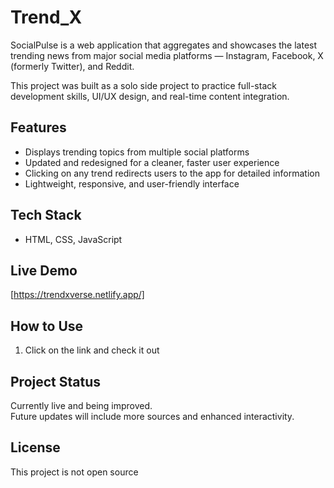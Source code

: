 # Trend_X

SocialPulse is a web application that aggregates and showcases the latest trending news from major social media platforms — Instagram, Facebook, X (formerly Twitter), and Reddit.

This project was built as a solo side project to practice full-stack development skills, UI/UX design, and real-time content integration.

## Features
- Displays trending topics from multiple social platforms
- Updated and redesigned for a cleaner, faster user experience
- Clicking on any trend redirects users to the app for detailed information
- Lightweight, responsive, and user-friendly interface

## Tech Stack
- HTML, CSS, JavaScript
  
## Live Demo
[https://trendxverse.netlify.app/]

## How to Use
1. Click on the link and check it out

 
## Project Status
Currently live and being improved.  
Future updates will include more sources and enhanced interactivity.

## License
This project is not open source
